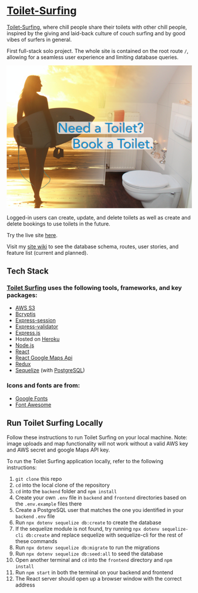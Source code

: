 # [Toilet-Surfing](https://toiletsurfing.herokuapp.com/)

[Toilet-Surfing](https://toiletsurfing.herokuapp.com/), where chill people share their toilets with other chill people, inspired by the giving and laid-back culture of couch surfing and by good vibes of surfers in general. 

First full-stack solo project. The whole site is contained on the root route `/`, allowing for a seamless user experience and limiting database queries.

![Welcome to Toilet Surfing](/frontend/public/pictures/toilet-surfer-preview.png)

Logged-in users can create, update, and delete toilets as well as create and delete bookings to use toilets in the future.

Try the live site [here](https://toiletsurfing.herokuapp.com/).

Visit my [site wiki](https://github.com/zduvall/Toilet-Surfing/wiki) to see the database schema, routes, user stories, and feature list (current and planned).

## Tech Stack
### [Toilet Surfing](https://toiletsurfing.herokuapp.com/) uses the following tools, frameworks, and key packages:

* [AWS S3](https://aws.amazon.com/s3/)
* [Bcryptjs](https://www.npmjs.com/package/bcrypt)
* [Express-session](https://www.npmjs.com/package/express-session)
* [Express-validator](https://express-validator.github.io/docs/)
* [Express.js](https://expressjs.com/)
* Hosted on [Heroku](https://dashboard.heroku.com/)
* [Node.js](https://nodejs.org/en/)
* [React](https://reactjs.org/)
* [React Google Maps Api](https://react-google-maps-api-docs.netlify.app/)
* [Redux](https://react-redux.js.org/)
* [Sequelize](https://sequelize.org/) (with [PostgreSQL](https://www.postgresql.org/))


### Icons and fonts are from:
* [Google Fonts](https://fonts.google.com/)
* [Font Awesome](https://fontawesome.com/)

## Run Toilet Surfing Locally
Follow these instructions to run Toilet Surfing on your local machine. Note: image uploads and map functionality will not work without a valid AWS key and AWS secret and google Maps API key.

To run the Toilet Surfing application locally, refer to the following instructions:

1. `git clone` this repo
2. `cd` into the local clone of the repository
3. `cd` into the `backend` folder and `npm install`
4. Create your own `.env` file in `backend` and `frontend` directories based on the `.env.example` files there
5. Create a PostgreSQL user that matches the one you identified in your `backend` `.env` file
6. Run `npx dotenv sequelize db:create` to create the database
7. If the sequelize module is not found, try running `npx dotenv sequelize-cli db:create` and replace sequelize with sequelize-cli for the rest of these commands
8. Run `npx dotenv sequelize db:migrate` to run the migrations
9. Run `npx dotenv sequelize db:seed:all` to seed the database
10. Open another terminal and `cd` into the `frontend` directory and `npm install`
11. Run `npm start` in both the terminal on your backend and frontend
12. The React server should open up a browser window with the correct address
